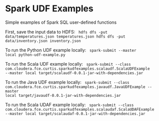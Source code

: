 # Spark UDF Examples 
Simple examples of Spark SQL user-defined functions

First, save the input data to HDFS:
<code>
hdfs dfs -put data/temperatures.json temperatures.json
hdfs dfs -put data/inventory.json    inventory.json
</code>

To run the Python UDF example locally:
<code>
spark-submit --master local python-udf-example.py
</code>

To run the Scala UDF example locally:
<code>
spark-submit --class com.cloudera.fce.curtis.sparkudfexamples.scalaudf.ScalaUDFExample --master local target/scalaudf-0.0.1-jar-with-dependencies.jar
</code>

To run the Java UDF example locally:
<code>
spark-submit --class com.cloudera.fce.curtis.sparkudfexamples.javaudf.JavaUDFExample  --master local target/javaudf-0.0.1-jar-with-dependencies.jar
</code>

To run the Scala UDAF example locally:
<code>
spark-submit --class com.cloudera.fce.curtis.sparkudfexamples.scalaudaf.ScalaUDAFExample --master local target/scalaudaf-0.0.1-jar-with-dependencies.jar
</code>

